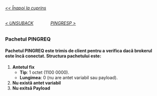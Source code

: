 ###### [<< Înapoi la cuprins](../Cuprins.md)
######  [< UNSUBACK](14.%20UNSUBACK.md) &nbsp;&nbsp;&nbsp;&nbsp;&nbsp;&nbsp;&nbsp;&nbsp;&nbsp;&nbsp;&nbsp;&nbsp; [PINGRESP >](16.%20PINGRESP.md) 
### Pachetul PINGREQ
#### Pachetul PINGREQ este trimis de client pentru a verifica dacă brokerul este încă conectat. Structura pachetului este:

1. **Antetul fix**
    - **Tip**: 1 octet (1100 0000).
    - **Lungimea**: 0 (nu are antet variabil sau payload).
2. **Nu există antet variabil**
3. **Nu exitsă Payload**